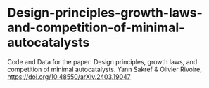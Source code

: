 # Design-principles-growth-laws-and-competition-of-minimal-autocatalysts
Code and Data for the paper: Design principles, growth laws, and competition of minimal autocatalysts. Yann Sakref &amp; Olivier Rivoire, 
https://doi.org/10.48550/arXiv.2403.19047

